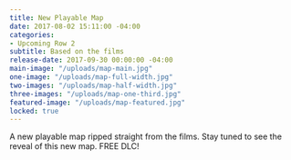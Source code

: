 ```yaml
---
title: New Playable Map
date: 2017-08-02 15:11:00 -04:00
categories:
- Upcoming Row 2
subtitle: Based on the films
release-date: 2017-09-30 00:00:00 -04:00
main-image: "/uploads/map-main.jpg"
one-image: "/uploads/map-full-width.jpg"
two-images: "/uploads/map-half-width.jpg"
three-images: "/uploads/map-one-third.jpg"
featured-image: "/uploads/map-featured.jpg"
locked: true
---
```


A new playable map ripped straight from the films. Stay tuned to see the reveal of this new map. FREE DLC!